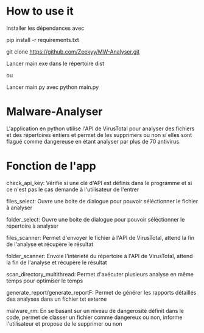 # How to use it

Installer les dépendances avec

pip install -r requirements.txt

git clone https://github.com/Zeekyy/MW-Analyser.git

Lancer main.exe dans le répertoire dist

ou 

Lancer main.py avec python main.py

 # Malware-Analyser

L'application en python utilise l'API de VirusTotal pour analyser des fichiers et des répertoires entiers et permet de les supprimers ou non si elles sont flagué comme dangereuse en étant analyser par plus de 70 antivirus. 

# Fonction de l'app

check_api_key: Vérifie si une clé d'API est définis dans le programme et si ce n'est pas le cas demande à l'utilisateur de l'entrer 

files_select: Ouvre une boite de dialogue pour pouvoir séléctionner le fichier à analyser

folder_select: Ouvre une boite de dialogue pour pouvoir séléctionner le répertoire à analyser

files_scanner: Permet d'envoyer le fichier à l'API de VirusTotal, attend la fin de l'analyse et récupère le résultat

folder_scanner: Envoie l'intérieté du répertoire à l'API de VirusTotal, attend la fin de l'analyse et récupère le résultat

scan_directory_multithread: Permet d'axécuter plusieurs analyse en même temps pour optimiser le temps

generate_report/generate_reportF: Permet de générer les rapports détaillés des analyses dans un fichier txt externe

malware_rm: En se basant sur un niveau de dangerosité définit dans le code, permet de classer un fichier comme dangereux ou non, informe l'utilisateur et propose de le supprimer ou non 






